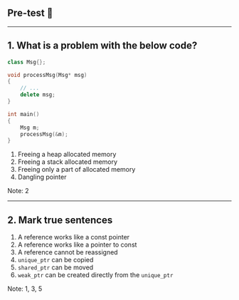
## Pre-test 🤯

___

## 1. What is a problem with the below code?

```cpp
class Msg{};

void processMsg(Msg* msg)
{
    // ...
    delete msg;
}

int main()
{
    Msg m;
    processMsg(&m);
}
```

1. Freeing a heap allocated memory
2. Freeing a stack allocated memory
3. Freeing only a part of allocated memory
4. Dangling pointer

Note: 2

___

## 2. Mark true sentences

1. A reference works like a const pointer
2. A reference works like a pointer to const
3. A reference cannot be reassigned
4. `unique_ptr` can be copied
5. `shared_ptr` can be moved
6. `weak_ptr` can be created directly from the `unique_ptr`

Note: 1, 3, 5
